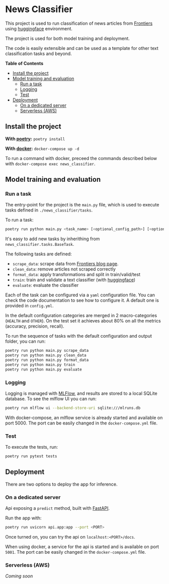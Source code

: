 # News Classifier

This project is used to run classification of news articles from [Frontiers](https://www.frontiersin.org) using [huggingface](https://huggingface.co) environment. 

The project is used for both model training and deployment.

The code is easily extensible and can be used as a template for other text classification tasks and beyond.

**Table of Contents**
- [Install the project](#install-the-project)
- [Model training and evaluation](#model-training-and-evaluation)
    - [Run a task](#run-a-task)
    - [Logging](#logging)
    - [Test](#test)
- [Deployment](#deployment)
    - [On a dedicated server](#on-a-dedicated-server)
    - [Serverless (AWS)](#serverless-aws)

## Install the project

**With [poetry](https://python-poetry.org):** `poetry install`

**With [docker](https://www.docker.com):** `docker-compose up -d`

To run a command with docker, preceed the commands described below with `docker-compose exec news_classifier`.

## Model training and evaluation

### Run a task

The entry-point for the project is the `main.py` file, which is used to execute tasks defined in `./news_classifier/tasks`. 

To run a task:

```bash
poetry run python main.py <task_name> [<optional_config_path>] [<optional_output_dir>]
```


It's easy to add new tasks by inherithing from `news_classifier.tasks.BaseTask`.

The following tasks are defined:
- `scrape_data`: scrape data from [Frontiers blog page](https://blog.frontiersin.org).
- `clean_data`: remove articles not scraped correctly
- `format_data`: apply transformations and split in train/valid/test
- `train`: train and validate a text classifier (with [huggingface](https://huggingface.co))
- `evaluate`: evaluate the classifier

Each of the task can be configured via a `yaml` configuration file. You can check the code documentation to see how to configure it. A default one is provided in `config.yml`.

In the default configuration categories are merged in 2 macro-categories (`HEALTH` and `OTHER`). On the test set it achieves about 80% on all the metrics (accuracy, precision, recall).

To run the sequence of tasks with the default configuration and output folder, you can run:

```bash
poetry run python main.py scrape_data
poetry run python main.py clean_data
poetry run python main.py format_data
poetry run python main.py train
poetry run python main.py evaluate
```

### Logging 

Logging is managed with [MLFlow](https://mlflow.org/docs/latest/tracking.html), and results are stored to a local SQLite database. 
To see the mlflow UI you can run:
```bash
poetry run mlflow ui --backend-store-uri sqlite:///mlruns.db
```

With docker-compose, an mlflow service is already started and available on port 5000. 
The port can be easily changed in the `docker-compose.yml` file.

### Test

To execute the tests, run: 

```bash
poetry run pytest tests
```

## Deployment

There are two options to deploy the app for inference.

### On a dedicated server

Api exposing a `predict` method, built with [FastAPI](https://fastapi.tiangolo.com).

Run the app with: 
```bash
poetry run uvicorn api.app:app --port <PORT>
```

Once turned on, you can try the api on `localhost:<PORT>/docs`.

When using docker, a service for the api is started and is available on port `5001`.
The port can be easily changed in the `docker-compose.yml` file.

### Serverless (AWS)
*Coming soon*


